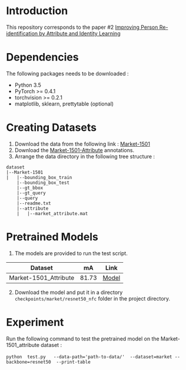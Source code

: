 # Introduction
This repository corresponds to the paper #2 [Improving Person Re-identification by Attribute and Identity Learning](https://arxiv.org/abs/1703.07220)

# Dependencies
The following packages needs to be downloaded : 
* Python 3.5
* PyTorch >= 0.4.1
* torchvision >= 0.2.1
* matplotlib, sklearn, prettytable (optional)

# Creating Datasets
1. Download the data from the following link : [Market-1501](https://www.kaggle.com/datasets/pengcw1/market-1501)
2. Download the [Market-1501-Attribute](https://github.com/vana77/Market-1501_Attribute) annotations.
3. Arrange the data directory in the following tree structure : 
```
dataset
|--Market-1501
|   |--bounding_box_train
    |--bounding_box_test
    |--gt_bbox
    |--gt_query
    |--query
    |--readme.txt
    |--attribute
    |   |--market_attribute.mat

```


# Pretrained Models
1. The models are provided to run the test script.

| Dataset | mA    | Link                                                         |
| ------- | ----- | ------------------------------------------------------------ |
| Market-1501_Attribute     | 81.73 | [Model](https://drive.google.com/file/d/19e3YvAhlXGHTXAfzCS9zW8Y-dm0p9gMJ/view?usp=share_link)                                                    |

2. Download the model and put it in a directory `checkpoints/market/resnet50_nfc` folder in the project directory.


# Experiment
Run the following command to test the pretrained model on the Market-1501_attribute dataset : <br><br>
`python  test.py   --data-path='path-to-data/'  --dataset=market --backbone=resnet50  --print-table`

